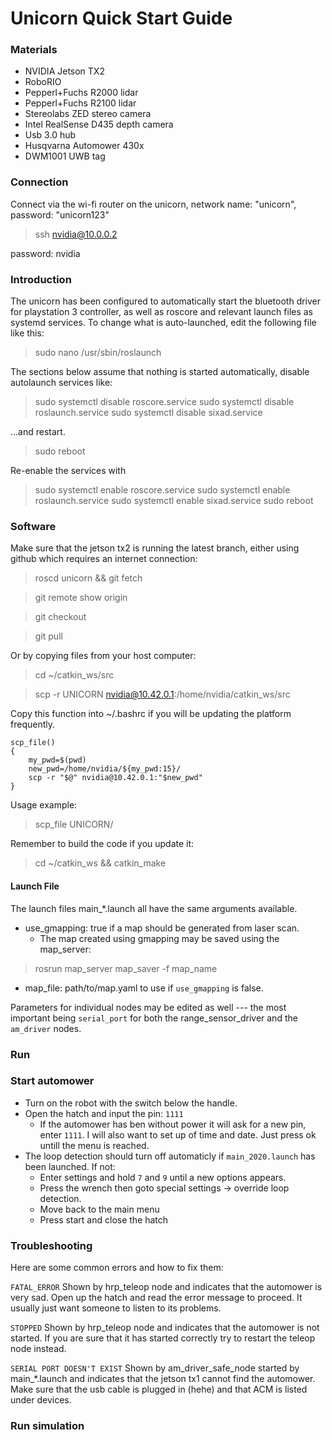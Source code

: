 # Unicorn Quick Start Guide

### Materials
- NVIDIA Jetson TX2 
- RoboRIO
- Pepperl+Fuchs R2000 lidar
- Pepperl+Fuchs R2100 lidar
- Stereolabs ZED stereo camera
- Intel RealSense D435 depth camera
- Usb 3.0 hub
- Husqvarna Automower 430x
- DWM1001 UWB tag


### Connection

Connect via the wi-fi router on the unicorn, network name: "unicorn", password: "unicorn123"

> ssh nvidia@10.0.0.2

password: nvidia

### Introduction

The unicorn has been configured to automatically start the bluetooth driver for playstation 3 controller, as well as roscore and relevant launch files as systemd services. To change what is auto-launched, edit the following file like this:
 
> sudo nano /usr/sbin/roslaunch
 
The sections below assume that nothing is started automatically, disable autolaunch services like:
 
> sudo systemctl disable roscore.service
> sudo systemctl disable roslaunch.service
> sudo systemctl disable sixad.service
 
...and restart.
 
> sudo reboot
 
Re-enable the services with
 
> sudo systemctl enable roscore.service
> sudo systemctl enable roslaunch.service
> sudo systemctl enable sixad.service
> sudo reboot


### Software

Make sure that the jetson tx2 is running the latest branch, either using github which requires an internet connection:

> roscd unicorn && git fetch

> git remote show origin

> git checkout <correct-branch>

> git pull

Or by copying files from your host computer:

> cd ~/catkin_ws/src

> scp -r UNICORN nvidia@10.42.0.1:/home/nvidia/catkin_ws/src

Copy this function into ~/.bashrc if you will be updating the platform frequently.

```
scp_file()
{
    my_pwd=$(pwd)
    new_pwd=/home/nvidia/${my_pwd:15}/
    scp -r "$@" nvidia@10.42.0.1:"$new_pwd"
}
```

Usage example:

> scp_file UNICORN/

Remember to build the code if you update it:

> cd ~/catkin_ws && catkin_make

#### Launch File

The launch files main_*.launch all have the same arguments available. 

- use_gmapping: true if a map should be generated from laser scan.
    + The map created using gmapping may be saved using the map_server:

> rosrun map_server map_saver -f map_name

- map_file: path/to/map.yaml to use if `use_gmapping` is false.

Parameters for individual nodes may be edited as well --- the most important being `serial_port` for both the range\_sensor\_driver and the `am_driver` nodes. 

### Run



### Start automower
- Turn on the robot with the switch below the handle.
- Open the hatch and input the pin: `1111`
    - If the automower has ben without power it will ask for a new pin, enter `1111`. I will also want to set up of time and date. Just press ok untill the menu is reached. 
- The loop detection should turn off automaticly if `main_2020.launch` has been launched. If not:
    - Enter settings and hold `7` and `9` until a new options appears.
    - Press the wrench then goto special settings -> override loop detection.
    - Move back to the main menu
    - Press start and close the hatch


### Troubleshooting
Here are some common errors and how to fix them:

`FATAL_ERROR`
Shown by hrp_teleop node and indicates that the automower is very sad. Open up the hatch and read the error message to proceed. It usually just want someone to listen to its problems.

`STOPPED`
Shown by hrp_teleop node and indicates that the automower is not started. If you are sure that it has started correctly try to restart the teleop node instead.

`SERIAL PORT DOESN'T EXIST`
Shown by am_driver_safe_node started by main_*.launch and indicates that the jetson tx1 cannot find the automower. Make sure that the usb cable is plugged in (hehe) and that ACM is listed under devices.



### Run simulation



